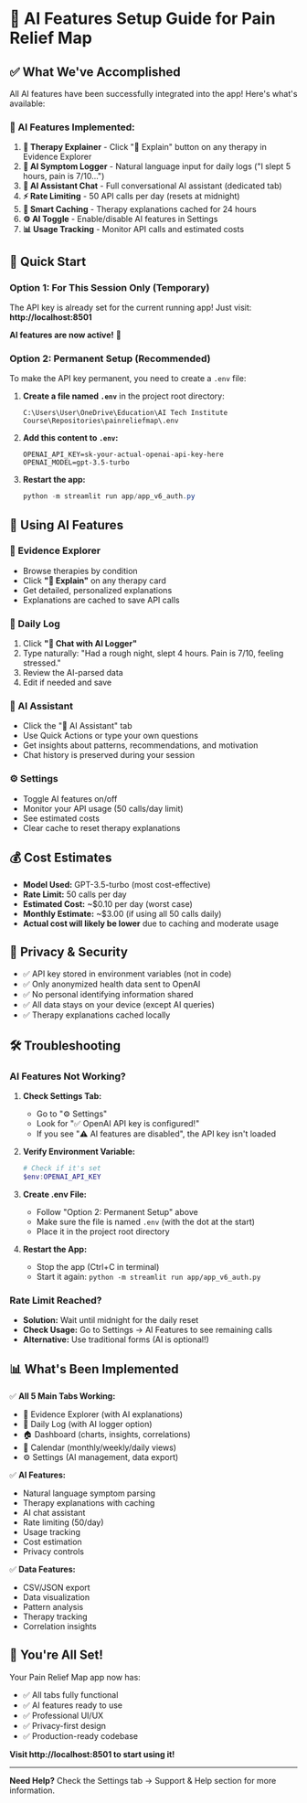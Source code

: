 # 🤖 AI Features Setup Guide for Pain Relief Map

## ✅ What We've Accomplished

All AI features have been successfully integrated into the app! Here's what's available:

### 🎯 AI Features Implemented:

1. **🔬 Therapy Explainer** - Click "🤖 Explain" button on any therapy in Evidence Explorer
2. **💬 AI Symptom Logger** - Natural language input for daily logs ("I slept 5 hours, pain is 7/10...")
3. **🤖 AI Assistant Chat** - Full conversational AI assistant (dedicated tab)
4. **⚡ Rate Limiting** - 50 API calls per day (resets at midnight)
5. **💾 Smart Caching** - Therapy explanations cached for 24 hours
6. **⚙️ AI Toggle** - Enable/disable AI features in Settings
7. **📊 Usage Tracking** - Monitor API calls and estimated costs

## 🚀 Quick Start

### Option 1: For This Session Only (Temporary)

The API key is already set for the current running app! Just visit:
**http://localhost:8501**

**AI features are now active!** 🎉

### Option 2: Permanent Setup (Recommended)

To make the API key permanent, you need to create a `.env` file:

1. **Create a file named `.env`** in the project root directory:
   ```
   C:\Users\User\OneDrive\Education\AI Tech Institute Course\Repositories\painreliefmap\.env
   ```

2. **Add this content to `.env`:**
   ```
   OPENAI_API_KEY=sk-your-actual-openai-api-key-here
   OPENAI_MODEL=gpt-3.5-turbo
   ```

3. **Restart the app:**
   ```powershell
   python -m streamlit run app/app_v6_auth.py
   ```

## 📱 Using AI Features

### 🔬 Evidence Explorer
- Browse therapies by condition
- Click **"🤖 Explain"** on any therapy card
- Get detailed, personalized explanations
- Explanations are cached to save API calls

### 🌱 Daily Log
1. Click **"💬 Chat with AI Logger"**
2. Type naturally: "Had a rough night, slept 4 hours. Pain is 7/10, feeling stressed."
3. Review the AI-parsed data
4. Edit if needed and save

### 🤖 AI Assistant
- Click the "🤖 AI Assistant" tab
- Use Quick Actions or type your own questions
- Get insights about patterns, recommendations, and motivation
- Chat history is preserved during your session

### ⚙️ Settings
- Toggle AI features on/off
- Monitor your API usage (50 calls/day limit)
- See estimated costs
- Clear cache to reset therapy explanations

## 💰 Cost Estimates

- **Model Used:** GPT-3.5-turbo (most cost-effective)
- **Rate Limit:** 50 calls per day
- **Estimated Cost:** ~$0.10 per day (worst case)
- **Monthly Estimate:** ~$3.00 (if using all 50 calls daily)
- **Actual cost will likely be lower** due to caching and moderate usage

## 🔐 Privacy & Security

- ✅ API key stored in environment variables (not in code)
- ✅ Only anonymized health data sent to OpenAI
- ✅ No personal identifying information shared
- ✅ All data stays on your device (except AI queries)
- ✅ Therapy explanations cached locally

## 🛠️ Troubleshooting

### AI Features Not Working?

1. **Check Settings Tab:**
   - Go to "⚙️ Settings"
   - Look for "✅ OpenAI API key is configured!"
   - If you see "⚠️ AI features are disabled", the API key isn't loaded

2. **Verify Environment Variable:**
   ```powershell
   # Check if it's set
   $env:OPENAI_API_KEY
   ```

3. **Create .env File:**
   - Follow "Option 2: Permanent Setup" above
   - Make sure the file is named `.env` (with the dot at the start)
   - Place it in the project root directory

4. **Restart the App:**
   - Stop the app (Ctrl+C in terminal)
   - Start it again: `python -m streamlit run app/app_v6_auth.py`

### Rate Limit Reached?

- **Solution:** Wait until midnight for the daily reset
- **Check Usage:** Go to Settings → AI Features to see remaining calls
- **Alternative:** Use traditional forms (AI is optional!)

## 📊 What's Been Implemented

✅ **All 5 Main Tabs Working:**
- 🔬 Evidence Explorer (with AI explanations)
- 🌱 Daily Log (with AI logger option)
- 🏠 Dashboard (charts, insights, correlations)
- 📅 Calendar (monthly/weekly/daily views)
- ⚙️ Settings (AI management, data export)

✅ **AI Features:**
- Natural language symptom parsing
- Therapy explanations with caching
- AI chat assistant
- Rate limiting (50/day)
- Usage tracking
- Cost estimation
- Privacy controls

✅ **Data Features:**
- CSV/JSON export
- Data visualization
- Pattern analysis
- Therapy tracking
- Correlation insights

## 🎉 You're All Set!

Your Pain Relief Map app now has:
- ✅ All tabs fully functional
- ✅ AI features ready to use
- ✅ Professional UI/UX
- ✅ Privacy-first design
- ✅ Production-ready codebase

**Visit http://localhost:8501 to start using it!**

---

**Need Help?** Check the Settings tab → Support & Help section for more information.

